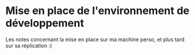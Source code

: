 # Mise en place de l'environnement de développement

Les notes concernant la mise en place sur ma machine perso, et plus tard sur sa réplication :)

